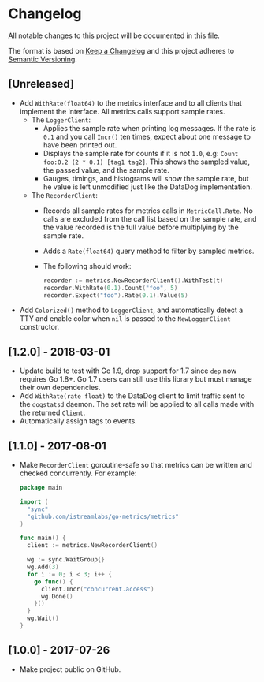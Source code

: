 # Changelog
All notable changes to this project will be documented in this file.

The format is based on [Keep a Changelog](http://keepachangelog.com/en/1.0.0/)
and this project adheres to [Semantic Versioning](http://semver.org/spec/v2.0.0.html).

## [Unreleased]

- Add `WithRate(float64)` to the metrics interface and to all clients that implement
  the interface. All metrics calls support sample rates.
  - The `LoggerClient`:
    - Applies the sample rate when printing log messages. If the rate is `0.1` and you call `Incr()` ten times, expect about one message to have been printed out.
    - Displays the sample rate for counts if it is not `1.0`, e.g: `Count foo:0.2 (2 * 0.1) [tag1 tag2]`. This shows the sampled value, the passed value, and the sample rate.
    - Gauges, timings, and histograms will show the sample rate, but he value is left unmodified just like the DataDog implementation.
  - The `RecorderClient`:
    - Records all sample rates for metrics calls in `MetricCall.Rate`. No calls are excluded from the call list based on the sample rate, and the value recorded is the full value before multiplying by the sample rate.
    - Adds a `Rate(float64)` query method to filter by sampled metrics.
    - The following should work:

        ```go
        recorder := metrics.NewRecorderClient().WithTest(t)
        recorder.WithRate(0.1).Count("foo", 5)
        recorder.Expect("foo").Rate(0.1).Value(5)
        ```
- Add `Colorized()` method to `LoggerClient`, and automatically detect a TTY and enable color when `nil` is passed to the `NewLoggerClient` constructor.

## [1.2.0] - 2018-03-01

- Update build to test with Go 1.9, drop support for 1.7 since `dep` now
  requires Go 1.8+. Go 1.7 users can still use this library but must manage
  their own dependencies.
- Add `WithRate(rate float)` to the DataDog client to limit traffic sent to
  the `dogstatsd` daemon. The set rate will be applied to all calls made
  with the returned `Client`.
- Automatically assign tags to events.

## [1.1.0] - 2017-08-01

- Make `RecorderClient` goroutine-safe so that metrics can be written and
  checked concurrently. For example:

  ```go
  package main

  import (
    "sync"
    "github.com/istreamlabs/go-metrics/metrics"
  )

  func main() {
    client := metrics.NewRecorderClient()

    wg := sync.WaitGroup{}
    wg.Add(3)
    for i := 0; i < 3; i++ {
      go func() {
        client.Incr("concurrent.access")
        wg.Done()
      }()
    }
    wg.Wait()
  }
  ```

## [1.0.0] - 2017-07-26

- Make project public on GitHub.
